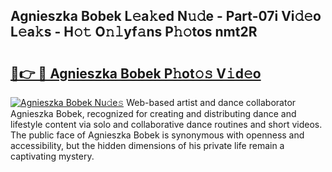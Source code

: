 ## Agnieszka Bobek L𝚎a𝚔ed N𝚞𝚍e - Part-07i Vi𝚍𝚎o L𝚎a𝚔s - H𝚘𝚝 O𝚗𝚕yf𝚊ns P𝚑𝚘tos nmt2R

# <h2><a href="http://kf6hvl.oniu.top/?m=Agnieszka+Bobek">🔗👉 🔴 Agnieszka Bobek P𝚑ot𝚘𝚜 V𝚒d𝚎o</a></h2>

[![Agnieszka Bobek Nu𝚍e𝚜](https://i.imgur.com/0qMVB7G.gif)](http://kf6hvl.oniu.top/?m=Agnieszka+Bobek)
Web-based artist and dance collaborator Agnieszka Bobek, recognized for creating and distributing dance and lifestyle content via solo and collaborative dance routines and short videos. The public face of Agnieszka Bobek is synonymous with openness and accessibility, but the hidden dimensions of his private life remain a captivating mystery.  
